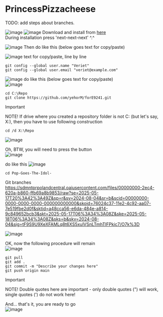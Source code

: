 # PrincessPizzacheese
TODO: add steps about branches. 

![image](https://github.com/user-attachments/assets/1d2ecf1e-67e5-4fa6-92b8-8959dfb28650)
![image](https://github.com/user-attachments/assets/045d12ee-0164-406b-845e-1c62d49f32c5)
Download and install from [here](https://git-scm.com/download/win)  
During installation press 'next-next-next' ^.^

![image](https://github.com/user-attachments/assets/21132fe3-64bb-42aa-9140-ed2c78c007b7)
Then do like this (below goes text for copy/paste)  

![image](https://github.com/user-attachments/assets/3a2ee000-d00c-4158-86f0-8189dcb7be4a)
text for copy/paste, line by line  
```
git config --global user.name "Veriet"  
git config --global user.email "veriet@example.com"
```

![image](https://github.com/user-attachments/assets/9c11467e-e0f5-4e40-a00c-79d6e095b8a0)
do like this (below goes text for copy/paste)  
![image](https://github.com/user-attachments/assets/f2b69639-e8c2-4fd9-b1ae-f996ef4e8acf)
```
cd C:\Repo  
git clone https://github.com/yehorM/forE9241.git
```

> [!IMPORTANT]
> NOTE! If drive where you created a repository folder is not C: (but let's say, X:), then you have to use following construction
>```
>cd /d X:\Repo
>```
![image](https://github.com/user-attachments/assets/43755788-0546-4ed5-893d-2785f6cb69fb)


Oh, BTW, you will need to press the button  
![image](https://github.com/user-attachments/assets/9c21fc3d-a328-4cf1-8da3-e4812bdf61c6)

do like this
![image](https://github.com/user-attachments/assets/089cf9ae-527d-446b-a66b-203a15a90cd2)

```
cd Pop-Goes-The-Idol-
```

Git branches
https://sdmntprpolandcentral.oaiusercontent.com/files/00000000-2ec4-620a-b860-ffb69a8b9853/raw?se=2025-05-17T20%3A42%3A49Z&sp=r&sv=2024-08-04&sr=b&scid=00000000-0000-0000-0000-000000000000&skoid=76024c37-11e2-4c92-aa07-7e519fbe2d0f&sktid=a48cca56-e6da-484e-a814-9c849652bcb3&skt=2025-05-17T06%3A34%3A08Z&ske=2025-05-18T06%3A34%3A08Z&sks=b&skv=2024-08-04&sig=tF9S9U9XeXFAMLq8t6XS5xulVSnLTmhTlFPkic7/O7k%3D

![image](https://github.com/user-attachments/assets/1cc0e607-a550-4caa-a0f0-f48e1bcc44d4)

OK, now the following procedure will remain  
![image](https://github.com/user-attachments/assets/23550fff-9753-4dc9-a24a-cdf2b03eda09)

```
git pull
git add .
git commit -m "Describe your changes here"
git push origin main
```
> [!IMPORTANT]
> NOTE! Double quotes here are important - only double quotes (") will work, single quotes (') do not work here!

And... that's it, you are ready to go  
![image](https://github.com/user-attachments/assets/671fa802-f645-4935-8819-4efccc98d239)
